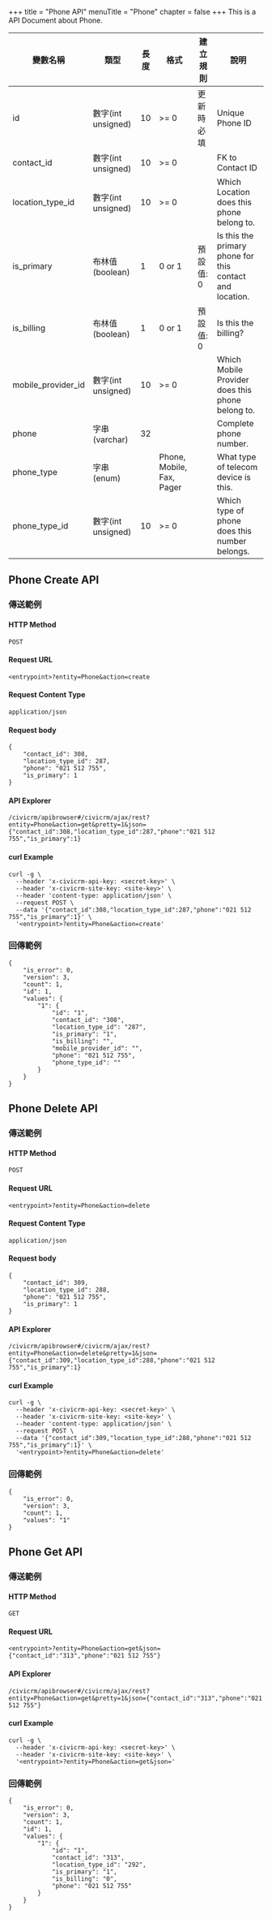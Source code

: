 +++
title = "Phone API"
menuTitle = "Phone"
chapter = false
+++
This is a API Document about Phone.

| 變數名稱 | 類型 | 長度 | 格式 | 建立規則 | 說明 |
| ---- | ---- | ---- | ---- | ---- | ---- |
| id | 數字(int unsigned) | 10 | >= 0 | 更新時必填 | Unique Phone ID |
| contact_id | 數字(int unsigned) | 10 | >= 0 |  | FK to Contact ID |
| location_type_id | 數字(int unsigned) | 10 | >= 0 |  | Which Location does this phone belong to. |
| is_primary | 布林值(boolean) | 1 | 0 or 1 | 預設值: 0 | Is this the primary phone for this contact and location. |
| is_billing | 布林值(boolean) | 1 | 0 or 1 | 預設值: 0 | Is this the billing? |
| mobile_provider_id | 數字(int unsigned) | 10 | >= 0 |  | Which Mobile Provider does this phone belong to. |
| phone | 字串(varchar) | 32 |  |  | Complete phone number. |
| phone_type | 字串(enum) |  | Phone, Mobile, Fax, Pager |  | What type of telecom device is this. |
| phone_type_id | 數字(int unsigned) | 10 | >= 0 |  | Which type of phone does this number belongs. |


## Phone Create API

### 傳送範例
#### HTTP Method
```
POST
```

#### Request URL
```
<entrypoint>?entity=Phone&action=create
```

#### Request Content Type
```
application/json
```

#### Request body
```
{
    "contact_id": 308,
    "location_type_id": 287,
    "phone": "021 512 755",
    "is_primary": 1
}
```

#### API Explorer
```
/civicrm/apibrowser#/civicrm/ajax/rest?entity=Phone&action=get&pretty=1&json={"contact_id":308,"location_type_id":287,"phone":"021 512 755","is_primary":1}
```

#### curl Example
```
curl -g \
  --header 'x-civicrm-api-key: <secret-key>' \
  --header 'x-civicrm-site-key: <site-key>' \ 
  --header 'content-type: application/json' \
  --request POST \
  --data '{"contact_id":308,"location_type_id":287,"phone":"021 512 755","is_primary":1}' \
  '<entrypoint>?entity=Phone&action=create'
```

### 回傳範例
```
{
    "is_error": 0,
    "version": 3,
    "count": 1,
    "id": 1,
    "values": {
        "1": {
            "id": "1",
            "contact_id": "308",
            "location_type_id": "287",
            "is_primary": "1",
            "is_billing": "",
            "mobile_provider_id": "",
            "phone": "021 512 755",
            "phone_type_id": ""
        }
    }
}
```

## Phone Delete API

### 傳送範例
#### HTTP Method
```
POST
```

#### Request URL
```
<entrypoint>?entity=Phone&action=delete
```

#### Request Content Type
```
application/json
```

#### Request body
```
{
    "contact_id": 309,
    "location_type_id": 288,
    "phone": "021 512 755",
    "is_primary": 1
}
```

#### API Explorer
```
/civicrm/apibrowser#/civicrm/ajax/rest?entity=Phone&action=delete&pretty=1&json={"contact_id":309,"location_type_id":288,"phone":"021 512 755","is_primary":1}
```

#### curl Example
```
curl -g \
  --header 'x-civicrm-api-key: <secret-key>' \
  --header 'x-civicrm-site-key: <site-key>' \ 
  --header 'content-type: application/json' \
  --request POST \
  --data '{"contact_id":309,"location_type_id":288,"phone":"021 512 755","is_primary":1}' \
  '<entrypoint>?entity=Phone&action=delete'
```

### 回傳範例
```
{
    "is_error": 0,
    "version": 3,
    "count": 1,
    "values": "1"
}
```

## Phone Get API

### 傳送範例
#### HTTP Method
```
GET
```

#### Request URL
```
<entrypoint>?entity=Phone&action=get&json={"contact_id":"313","phone":"021 512 755"}
```

#### API Explorer
```
/civicrm/apibrowser#/civicrm/ajax/rest?entity=Phone&action=get&pretty=1&json={"contact_id":"313","phone":"021 512 755"}
```

#### curl Example
```
curl -g \
  --header 'x-civicrm-api-key: <secret-key>' \
  --header 'x-civicrm-site-key: <site-key>' \ 
  '<entrypoint>?entity=Phone&action=get&json='
```

### 回傳範例
```
{
    "is_error": 0,
    "version": 3,
    "count": 1,
    "id": 1,
    "values": {
        "1": {
            "id": "1",
            "contact_id": "313",
            "location_type_id": "292",
            "is_primary": "1",
            "is_billing": "0",
            "phone": "021 512 755"
        }
    }
}
```